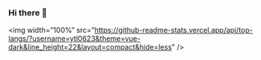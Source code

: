 ### Hi there 👋

<img width=”100%” src=”https://github-readme-stats.vercel.app/api/top-langs/?username=ytl0623&theme=vue-dark&line_height=22&layout=compact&hide=less" />

<!--
**ytl0623/ytl0623** is a ✨ _special_ ✨ repository because its `README.md` (this file) appears on your GitHub profile.

Here are some ideas to get you started:

- 🔭 I’m currently working on ...
- 🌱 I’m currently learning ...
- 👯 I’m looking to collaborate on ...
- 🤔 I’m looking for help with ...
- 💬 Ask me about ...
- 📫 How to reach me: ...
- 😄 Pronouns: ...
- ⚡ Fun fact: ...
-->

